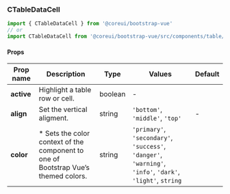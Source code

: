### CTableDataCell

```jsx
import { CTableDataCell } from '@coreui/bootstrap-vue'
// or
import CTableDataCell from '@coreui/bootstrap-vue/src/components/table/CTableDataCell'
```

#### Props

| Prop name  | Description                                                                         | Type    | Values                                                                                                    | Default |
| ---------- | ----------------------------------------------------------------------------------- | ------- | --------------------------------------------------------------------------------------------------------- | ------- |
| **active** | Highlight a table row or cell.                                                      | boolean | -                                                                                                         |         |
| **align**  | Set the vertical aligment.                                                          | string  | `'bottom'`, `'middle'`, `'top'`                                                                           | -       |
| **color**  | \* Sets the color context of the component to one of Bootstrap Vue’s themed colors. | string  | `'primary'`, `'secondary'`, `'success'`, `'danger'`, `'warning'`, `'info'`, `'dark'`, `'light'`, `string` |         |
